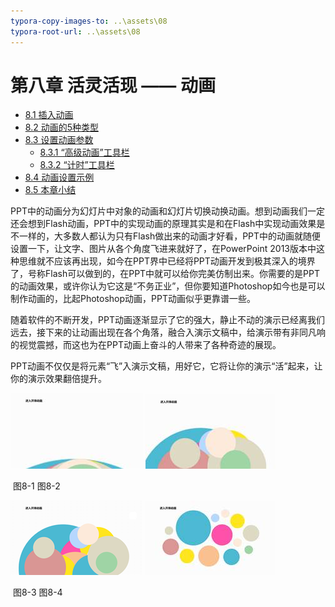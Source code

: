 ```yaml
---
typora-copy-images-to: ..\assets\08
typora-root-url: ..\assets\08
---
```


# 第八章    活灵活现 —— 动画

* [8.1  插入动画](chapter8-1.md)
* [8.2  动画的5种类型](chapter8-2.md)
* [8.3  设置动画参数](chapter8-3/)
  * [8.3.1  “高级动画”工具栏](chapter8-3/chapter8-3-1.md)
  * [8.3.2  “计时”工具栏](chapter8-3/chapter8-3-2.md)
* [8.4  动画设置示例](chapter8-4.md)
* [8.5  本章小结](chapter8-5.md)

PPT中的动画分为幻灯片中对象的动画和幻灯片切换动换动画。想到动画我们一定还会想到Flash动画，PPT中的实现动画的原理其实是和在Flash中实现动画效果是不一样的，大多数人都认为只有Flash做出来的动画才好看，PPT中的动画就随便设置一下，让文字、图片从各个角度飞进来就好了，在PowerPoint 2013版本中这种思维就不应该再出现，如今在PPT界中已经将PPT动画开发到极其深入的境界了，号称Flash可以做到的，在PPT中就可以给你完美仿制出来。你需要的是PPT的动画效果，或许你认为它这是“不务正业”，但你要知道Photoshop如今也是可以制作动画的，比起Photoshop动画，PPT动画似乎更靠谱一些。

随着软件的不断开发，PPT动画逐渐显示了它的强大，静止不动的演示已经离我们远去，接下来的让动画出现在各个角落，融合入演示文稿中，给演示带有非同凡响的视觉震撼，而这也为在PPT动画上奋斗的人带来了各种奇迹的展现。

PPT动画不仅仅是将元素“飞”入演示文稿，用好它，它将让你的演示“活”起来，让你的演示效果翻倍提升。

![img](../../.gitbook/assets/image001%20%282%29.jpg) ![img](../../.gitbook/assets/image002%20%2811%29.jpg)

​ 图8-1 图8-2

![img](../../.gitbook/assets/image003%20%281%29.png) ![img](../../.gitbook/assets/image004%20%287%29.jpg)

​ 图8-3 图8-4

